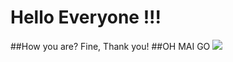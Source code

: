 # Hello Everyone !!!
##How you are? Fine, Thank you!
##OH MAI GO
![](http://i.imgur.com/Ssfp7.gif)


